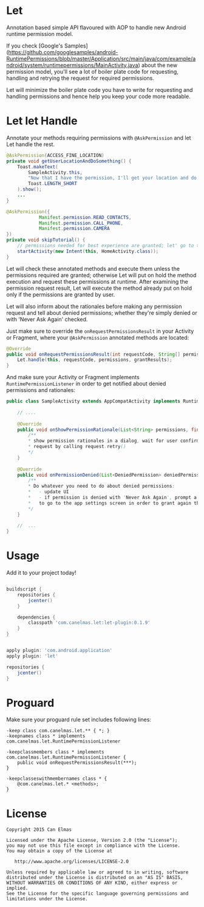 Let
====

Annotation based simple API flavoured with AOP to handle new Android runtime permission model.

If you check [Google's Samples] (https://github.com/googlesamples/android-RuntimePermissions/blob/master/Application/src/main/java/com/example/android/system/runtimepermissions/MainActivity.java) 
about the new permission model, you'll see a lot of boiler plate code for requesting, handling
and retrying the request for required permissions.

Let will minimize the boiler plate code you have to write for requesting and handling permissions and hence 
help you keep your code more readable.  
  
Let let Handle
====

Annotate your methods requiring permissions with `@AskPermission` and let Let handle the rest.
 
```java
@AskPermission(ACCESS_FINE_LOCATION)
private void getUserLocationAndDoSomething() {
    Toast.makeText(
        SampleActivity.this, 
        "Now that I have the permission, I'll get your location and do something with it", 
        Toast.LENGTH_SHORT
    ).show();
    ...
}
```

```java
@AskPermission({
            Manifest.permission.READ_CONTACTS,
            Manifest.permission.CALL_PHONE,
            Manifest.permission.CAMERA
})
private void skipTutorial() {
    // permissions needed for best experience are granted; let' go to the app's home screen
    startActivity(new Intent(this, HomeActivity.class));
}
```

Let will check these annotated methods and execute them unless the permissions required are granted;
otherwise Let will put on hold the method execution and request these permissions at runtime. After examining 
the permission request result, Let will execute the method already put on hold only if the permissions are granted by user.
  
Let will also inform about the rationales before making any permission request
and tell about denied permissions; whether they're simply denied or with 'Never Ask Again' checked.   
 
Just make sure to override the `onRequestPermissionsResult` in your Activity or Fragment, where your
`@AskPermission` annotated methods are located:

```java
@Override
public void onRequestPermissionsResult(int requestCode, String[] permissions, int[] grantResults) {
    Let.handle(this, requestCode, permissions, grantResults);
}
```

And make sure your Activity or Fragment implements `RuntimePermissionListener` in order to get notified 
about denied permissions and rationales:

```java
public class SampleActivity extends AppCompatActivity implements RuntimePermissionListener {
    
    // ....
    
    @Override
    public void onShowPermissionRationale(List<String> permissions, final RuntimePermissionRequest request) {
        /**
        * show permission rationales in a dialog, wait for user confirmation and retry the permission 
        * request by calling request.retry()    
        */               
    }
  
    @Override
    public void onPermissionDenied(List<DeniedPermission> deniedPermissionList) {
        /**
        * Do whatever you need to do about denied permissions:
        *   - update UI
        *   - if permission is denied with 'Never Ask Again', prompt a dialog to tell user
        *   to go to the app settings screen in order to grant again the permission denied 
        */              
    }
    
    //  ...
}
```

Usage
====

Add it to your project today!

```groovy

buildscript {
    repositories {                    
        jcenter()        
    }

    dependencies {        
        classpath 'com.canelmas.let:let-plugin:0.1.9'
    }
}


apply plugin: 'com.android.application'
apply plugin: 'let'

repositories {        
    jcenter()
}
```

Proguard
====

Make sure your proguard rule set includes following lines: 

    -keep class com.canelmas.let.** { *; }
    -keepnames class * implements com.canelmas.let.RuntimePermissionListener

    -keepclassmembers class * implements com.canelmas.let.RuntimePermissionListener {
        public void onRequestPermissionsResult(***);
    }

    -keepclasseswithmembernames class * {
        @com.canelmas.let.* <methods>;
    }

License
====

    Copyright 2015 Can Elmas

    Licensed under the Apache License, Version 2.0 (the "License");
    you may not use this file except in compliance with the License.
    You may obtain a copy of the License at

       http://www.apache.org/licenses/LICENSE-2.0

    Unless required by applicable law or agreed to in writing, software
    distributed under the License is distributed on an "AS IS" BASIS,
    WITHOUT WARRANTIES OR CONDITIONS OF ANY KIND, either express or implied.
    See the License for the specific language governing permissions and
    limitations under the License.
